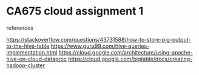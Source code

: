 # CA675 cloud assignment 1

references

https://stackoverflow.com/questions/43731588/how-to-store-pig-output-to-the-hive-table
https://www.guru99.com/hive-queries-implementation.html
https://cloud.google.com/architecture/using-apache-hive-on-cloud-dataproc
https://cloud.google.com/bigtable/docs/creating-hadoop-cluster
